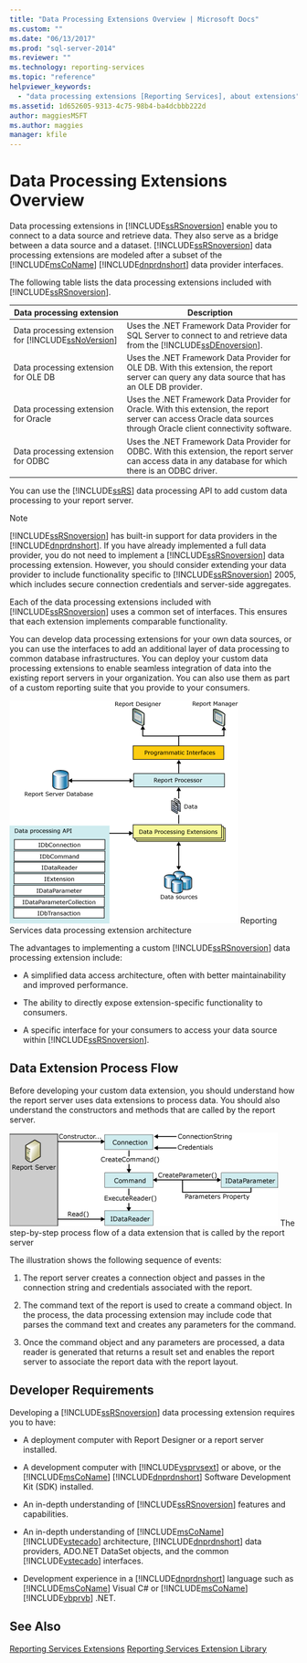 ```yaml
---
title: "Data Processing Extensions Overview | Microsoft Docs"
ms.custom: ""
ms.date: "06/13/2017"
ms.prod: "sql-server-2014"
ms.reviewer: ""
ms.technology: reporting-services
ms.topic: "reference"
helpviewer_keywords: 
  - "data processing extensions [Reporting Services], about extensions"
ms.assetid: 1d652605-9313-4c75-98b4-ba4dcbbb222d
author: maggiesMSFT
ms.author: maggies
manager: kfile
---
```

# Data Processing Extensions Overview
  Data processing extensions in [!INCLUDE[ssRSnoversion](../../../includes/ssrsnoversion-md.md)] enable you to connect to a data source and retrieve data. They also serve as a bridge between a data source and a dataset. [!INCLUDE[ssRSnoversion](../../../includes/ssrsnoversion-md.md)] data processing extensions are modeled after a subset of the [!INCLUDE[msCoName](../../../includes/msconame-md.md)] [!INCLUDE[dnprdnshort](../../../includes/dnprdnshort-md.md)] data provider interfaces.

 The following table lists the data processing extensions included with [!INCLUDE[ssRSnoversion](../../../includes/ssrsnoversion-md.md)].

|Data processing extension|Description|
|-------------------------------|-----------------|
|Data processing extension for [!INCLUDE[ssNoVersion](../../../includes/ssnoversion-md.md)]|Uses the .NET Framework Data Provider for SQL Server to connect to and retrieve data from the [!INCLUDE[ssDEnoversion](../../../includes/ssdenoversion-md.md)].|
|Data processing extension for OLE DB|Uses the .NET Framework Data Provider for OLE DB. With this extension, the report server can query any data source that has an OLE DB provider.|
|Data processing extension for Oracle|Uses the .NET Framework Data Provider for Oracle. With this extension, the report server can access Oracle data sources through Oracle client connectivity software.|
|Data processing extension for ODBC|Uses the .NET Framework Data Provider for ODBC. With this extension, the report server can access data in any database for which there is an ODBC driver.|

 You can use the [!INCLUDE[ssRS](../../../includes/ssrs.md)] data processing API to add custom data processing to your report server.

> [!NOTE]
>  [!INCLUDE[ssRSnoversion](../../../includes/ssrsnoversion-md.md)] has built-in support for data providers in the [!INCLUDE[dnprdnshort](../../../includes/dnprdnshort-md.md)]. If you have already implemented a full data provider, you do not need to implement a [!INCLUDE[ssRSnoversion](../../../includes/ssrsnoversion-md.md)] data processing extension. However, you should consider extending your data provider to include functionality specific to [!INCLUDE[ssRSnoversion](../../../includes/ssrsnoversion-md.md)] 2005, which includes secure connection credentials and server-side aggregates.

 Each of the data processing extensions included with [!INCLUDE[ssRSnoversion](../../../includes/ssrsnoversion-md.md)] uses a common set of interfaces. This ensures that each extension implements comparable functionality.

 You can develop data processing extensions for your own data sources, or you can use the interfaces to add an additional layer of data processing to common database infrastructures. You can deploy your custom data processing extensions to enable seamless integration of data into the existing report servers in your organization. You can also use them as part of a custom reporting suite that you provide to your consumers.

 ![Data processing extension architecture](../../media/bk-dataprocess-extensions.gif "Data processing extension architecture")
Reporting Services data processing extension architecture

 The advantages to implementing a custom [!INCLUDE[ssRSnoversion](../../../includes/ssrsnoversion-md.md)] data processing extension include:

-   A simplified data access architecture, often with better maintainability and improved performance.

-   The ability to directly expose extension-specific functionality to consumers.

-   A specific interface for your consumers to access your data source within [!INCLUDE[ssRSnoversion](../../../includes/ssrsnoversion-md.md)].

## Data Extension Process Flow
 Before developing your custom data extension, you should understand how the report server uses data extensions to process data. You should also understand the constructors and methods that are called by the report server.

 ![Process flow for data processing extension](../../media/bk-ext-01.gif "Process flow for data processing extension")
The step-by-step process flow of a data extension that is called by the report server

 The illustration shows the following sequence of events:

1.  The report server creates a connection object and passes in the connection string and credentials associated with the report.

2.  The command text of the report is used to create a command object. In the process, the data processing extension may include code that parses the command text and creates any parameters for the command.

3.  Once the command object and any parameters are processed, a data reader is generated that returns a result set and enables the report server to associate the report data with the report layout.

## Developer Requirements
 Developing a [!INCLUDE[ssRSnoversion](../../../includes/ssrsnoversion-md.md)] data processing extension requires you to have:

-   A deployment computer with Report Designer or a report server installed.

-   A development computer with [!INCLUDE[vsprvsext](../../../includes/vsprvsext-md.md)] or above, or the [!INCLUDE[msCoName](../../../includes/msconame-md.md)] [!INCLUDE[dnprdnshort](../../../includes/dnprdnshort-md.md)] Software Development Kit (SDK) installed.

-   An in-depth understanding of [!INCLUDE[ssRSnoversion](../../../includes/ssrsnoversion-md.md)] features and capabilities.

-   An in-depth understanding of [!INCLUDE[msCoName](../../../includes/msconame-md.md)] [!INCLUDE[vstecado](../../../includes/vstecado-md.md)] architecture, [!INCLUDE[dnprdnshort](../../../includes/dnprdnshort-md.md)] data providers, ADO.NET DataSet objects, and the common [!INCLUDE[vstecado](../../../includes/vstecado-md.md)] interfaces.

-   Development experience in a [!INCLUDE[dnprdnshort](../../../includes/dnprdnshort-md.md)] language such as [!INCLUDE[msCoName](../../../includes/msconame-md.md)] Visual C# or [!INCLUDE[msCoName](../../../includes/msconame-md.md)] [!INCLUDE[vbprvb](../../../includes/vbprvb-md.md)] .NET.

## See Also
 [Reporting Services Extensions](../reporting-services-extensions.md) 
 [Reporting Services Extension Library](../reporting-services-extension-library.md)


